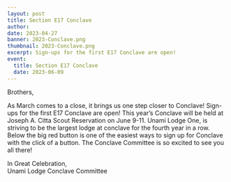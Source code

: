 ```yaml
---
layout: post
title: Section E17 Conclave
author:
date: 2023-04-27
banner: 2023-Conclave.png
thumbnail: 2023-Conclave.png
excerpt: Sign-ups for the first E17 Conclave are open!
event:
  title: Section E17 Conclave
  date: 2023-06-09
---
```


Brothers,

As March comes to a close, it brings us one step closer to Conclave! Sign-ups for the first E17 Conclave are open! This year’s Conclave will be held at Joseph A. Citta Scout Reservation on June 9-11. Unami Lodge One, is striving to be the largest lodge at conclave for the fourth year in a row. Below the big red button is one of the easiest ways to sign up for Conclave with the click of a button. The Conclave Committee is so excited to see you all there!

In Great Celebration,  
Unami Lodge Conclave Committee
